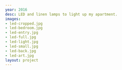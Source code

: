 ```yaml
---
year: 2016
desc: LED and linen lamps to light up my apartment.
images:
- led-cropped.jpg
- led-bedroom.jpg
- led-entry.jpg
- led-full.jpg
- led-light.jpg
- led-small.jpg
- led-back.jpg
- led-art.jpg
layout: project
---
```

